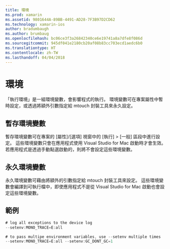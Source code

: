 ```yaml
---
title: 環境
ms.prod: xamarin
ms.assetid: 9801644A-89BB-4491-AD28-7F3B97D2CD62
ms.technology: xamarin-ios
author: bradumbaugh
ms.author: brumbaug
ms.openlocfilehash: bc06ce3f3a26842340ce6e19741a8a7dfe8f086d
ms.sourcegitcommit: 945df041e2180cb20af08b83cc703ecd1aedc6b0
ms.translationtype: HT
ms.contentlocale: zh-TW
ms.lasthandoff: 04/04/2018
---
```

# <a name="environment"></a>環境

「執行環境」是一組環境變數，會影響程式的執行。 環境變數可在專案屬性中暫時設定，或透過將額外引數指定給 mtouch 封裝工具來永久設定。

## <a name="temporary-environment-variables"></a>暫存環境變數

暫存環境變數可在專案的 [屬性]/[選項] 視窗中的 [執行] > [一般] 區段中進行設定。 這些環境變數只會在應用程式使用 Visual Studio for Mac 啟動時才會生效。若應用程式是透過手動點選啟動的，則將不會設定這些環境變數。

## <a name="permanent-environment-variables"></a>永久環境變數

永久環境變數可藉由將額外的引數指定給 mtouch 封裝工具來設定。 這些環境變數會編譯到可執行檔中，即使應用程式不是從 Visual Studio for Mac 啟動也會設定這些環境變數。

## <a name="example"></a>範例

```csharp
# log all exceptions to the device log
--setenv:MONO_TRACE=E:all

# to pass multipe environment variables, use --setenv multiple times
--setenv:MONO_TRACE=E:all --setenv:GC_DONT_GC=1
```

